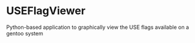 # USEFlagViewer
Python-based application to graphically view the USE flags available on a gentoo system

